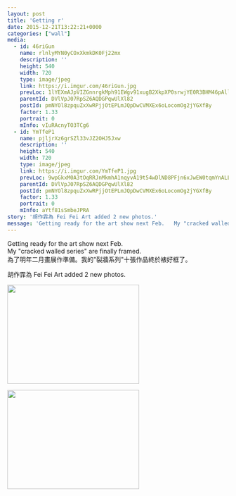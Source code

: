 ```yaml
---
layout: post
title: 'Getting r' 
date: 2015-12-21T13:22:21+0000 
categories: ["wall"] 
media:
  - id: 46riGun
    name: rlnlyMYN0yCOxXkmkDK0Fj22mx
    description: ''   
    height: 540
    width: 720
    type: image/jpeg
    link: https://i.imgur.com/46riGun.jpg
    prevLoc: 1lYEXmAJpVIZGnnrgkMph91EWgv91xugB2XkpXP0srwjYE0R3BHM46pAllP2IExKvx50K0tDN7lvKL3wt1oxPLX43Wc46VrZQzZmcB5A5KVZnJS5qmLMEXAzT8wwv3o667uny8VK7LDoTp9GkEqlPDCj4GKjEqOQFrOG6xNNnjHx7YwNGVVOuYRNM7YNOgCDEkmRxOBnurgN29WOpkh0VKOpq63yHl4wPqWpARipgJVRk4gLuMvOPKyOYqSNkKPoqgG2
    parentId: DVlVpJ07RpSZ6AQDGPqwUlXl82
    postId: pmNYOl8zpquZxXwRPjjOtEPLmJQpDwCVMXEx6oLocomOg2jYGXfBy
    factor: 1.33
    portrait: 0
    mInfo: vIuRAcnyTO3TCg6
  - id: YmTfeP1
    name: pjljrXz6grSZl33vJZ2OHJ5Jxw
    description: ''   
    height: 540
    width: 720
    type: image/jpeg
    link: https://i.imgur.com/YmTfeP1.jpg
    prevLoc: 9wpGkxM0A3tOqRRJnMkmhA1nqyvA19t54wDlND8PFjn6xJwEW0tqmYnALLJkIA2Qv2PGQGirqBD8yMV1soRLD7OVkvhjqq556DR0u826EXNWApir54GwVWlquJqn6YXpBRfngrAn39JPC025ELwBr5cQjZPmZQAzcNlMLNZgYmF7GGzZ0YvQH9Pp4DD2jjhplBqq3Rx7ClJBojW3wgCYk44KNyj9tl453POMPOtP2pBzq8WKFBz7Y8GY5Wf2LQX71kj6CMK
    parentId: DVlVpJ07RpSZ6AQDGPqwUlXl82
    postId: pmNYOl8zpquZxXwRPjjOtEPLmJQpDwCVMXEx6oLocomOg2jYGXfBy
    factor: 1.33
    portrait: 0
    mInfo: aYtf81sSmbeJPRA
story: '胡作霏為 Fei Fei Art added 2 new photos.'  
message: 'Getting ready for the art show next Feb.   My "cracked walled series" are finally framed.  為了明年二月畫展作準備。我的"裂牆系列"十張作品終於裱好框了。'  
---
```


Getting ready for the art show next Feb.   
My "cracked walled series" are finally framed.  
為了明年二月畫展作準備。我的"裂牆系列"十張作品終於裱好框了。
 
 
[//]: #story:
胡作霏為 Fei Fei Art added 2 new photos.


[//]: #media:  
<a href="https://i.imgur.com/46riGun.jpg"><img src="https://i.imgur.com/46riGun.jpg" height="225" width="300" /></a> 
  

<a href="https://i.imgur.com/YmTfeP1.jpg"><img src="https://i.imgur.com/YmTfeP1.jpg" height="225" width="300" /></a> 
 
